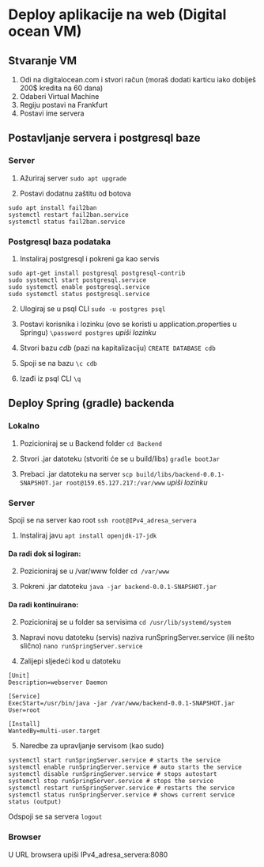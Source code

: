 # Deploy aplikacije na web (Digital ocean VM)

## Stvaranje VM

1. Odi na digitalocean.com i stvori račun (moraš dodati karticu iako dobiješ 200$ kredita na 60 dana)
2. Odaberi Virtual Machine
3. Regiju postavi na Frankfurt
4. Postavi ime servera

## Postavljanje servera i postgresql baze

### Server
1. Ažuriraj server
`sudo apt upgrade`

2. Postavi dodatnu zaštitu od botova
```
sudo apt install fail2ban
systemctl restart fail2ban.service
systemctl status fail2ban.service
```

### Postgresql baza podataka
1. Instaliraj postgresql i pokreni ga kao servis
```
sudo apt-get install postgresql postgresql-contrib
sudo systemctl start postgresql.service
sudo systemctl enable postgresql.service
sudo systemctl status postgresql.service
```

2. Ulogiraj se u psql CLI
`sudo -u postgres psql`

3. Postavi korisnika i lozinku (ovo se koristi u application.properties u Springu)
`\password postgres`
*upiši lozinku*

4. Stvori bazu *cdb* (pazi na kapitalizaciju)
`CREATE DATABASE cdb`

5. Spoji se na bazu
`\c cdb`

6. Izađi iz psql CLI
`\q`

## Deploy Spring (gradle) backenda

### Lokalno

1. Pozicioniraj se u Backend folder
`cd Backend`

2. Stvori .jar datoteku (stvoriti će se u build/libs)
`gradle bootJar`

3. Prebaci .jar datoteku na server
`scp build/libs/backend-0.0.1-SNAPSHOT.jar root@159.65.127.217:/var/www`
*upiši lozinku*

### Server
Spoji se na server kao root
`ssh root@IPv4_adresa_servera`

1. Instaliraj javu
`apt install openjdk-17-jdk`

#### Da radi dok si logiran:
2. Pozicioniraj se u /var/www folder
`cd /var/www`

3. Pokreni .jar datoteku
`java -jar backend-0.0.1-SNAPSHOT.jar`

#### Da radi kontinuirano:
2. Pozicioniraj se u folder sa servisima
`cd /usr/lib/systemd/system`

3. Napravi novu datoteku (servis) naziva runSpringServer.service (ili nešto slično)
`nano runSpringServer.service`

4. Zalijepi sljedeći kod u datoteku
```
[Unit]
Description=webserver Daemon

[Service]
ExecStart=/usr/bin/java -jar /var/www/backend-0.0.1-SNAPSHOT.jar
User=root

[Install]
WantedBy=multi-user.target
```

5. Naredbe za upravljanje servisom (kao sudo)
```
systemctl start runSpringServer.service # starts the service
systemctl enable runSpringServer.service # auto starts the service
systemctl disable runSpringServer.service # stops autostart
systemctl stop runSpringServer.service # stops the service
systemctl restart runSpringServer.service # restarts the service
systemctl status runSpringServer.service # shows current service status (output)
```

Odspoji se sa servera
`logout`

### Browser
U URL browsera upiši IPv4_adresa_servera:8080